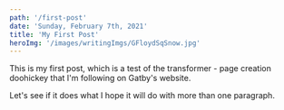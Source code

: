 ```yaml
---
path: '/first-post'
date: 'Sunday, February 7th, 2021'
title: 'My First Post'
heroImg: '/images/writingImgs/GFloydSqSnow.jpg'
---
```


This is my first post, which is a test of the transformer - page creation doohickey that I'm following on Gatby's website.

Let's see if it does what I hope it will do with more than one paragraph. 